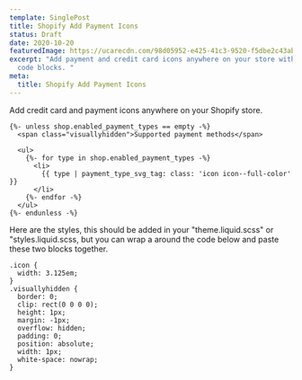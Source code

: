 ```yaml
---
template: SinglePost
title: Shopify Add Payment Icons
status: Draft
date: 2020-10-20
featuredImage: https://ucarecdn.com/98d05952-e425-41c3-9520-f5dbe2c43abf/
excerpt: "Add payment and credit card icons anywhere on your store with these
  code blocks. "
meta:
  title: Shopify Add Payment Icons
---
```



Add credit card and payment icons anywhere on your Shopify store. 



```
{%- unless shop.enabled_payment_types == empty -%}
  <span class="visuallyhidden">Supported payment methods</span>

  <ul>
    {%- for type in shop.enabled_payment_types -%}
      <li>
        {{ type | payment_type_svg_tag: class: 'icon icon--full-color' }}
      </li>
    {%- endfor -%}
  </ul>
{%- endunless -%}
```



Here are the styles, this should be added in your "theme.liquid.scss" or "styles.liquid.scss, but you can wrap a <style></style> around the code below and paste these two blocks together.   



```
.icon {
  width: 3.125em;
}
.visuallyhidden {
  border: 0;
  clip: rect(0 0 0 0);
  height: 1px;
  margin: -1px;
  overflow: hidden;
  padding: 0;
  position: absolute;
  width: 1px;
  white-space: nowrap;
}
```